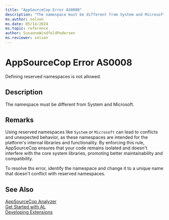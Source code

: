 ```yaml
---
title: "AppSourceCop Error AS0008"
description: "The namespace must be different from System and Microsoft."
ms.author: solsen
ms.date: 05/14/2024
ms.topic: reference
author: SusanneWindfeldPedersen
ms.reviewer: solsen
---
```

[//]: # (START>DO_NOT_EDIT)
[//]: # (IMPORTANT:Do not edit any of the content between here and the END>DO_NOT_EDIT.)
[//]: # (Any modifications should be made in the .xml files in the ModernDev repo.)
# AppSourceCop Error AS0008
Defining reserved namespaces is not allowed.

## Description
The namespace must be different from System and Microsoft.

[//]: # (IMPORTANT: END>DO_NOT_EDIT)

## Remarks

Using reserved namespaces like `System` or `Microsoft` can lead to conflicts and unexpected behavior, as these namespaces are intended for the platform's internal libraries and functionality. By enforcing this rule, AppSourceCop ensures that your code remains isolated and doesn't interfere with the core system libraries, promoting better maintainability and compatibility.

To resolve ths error, identify the namespace and change it to a unique name that doesn't conflict with reserved namespaces.

## See Also  
[AppSourceCop Analyzer](appsourcecop.md)  
[Get Started with AL](../devenv-get-started.md)  
[Developing Extensions](../devenv-dev-overview.md)  